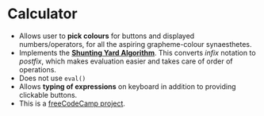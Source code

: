 # Calculator
* Allows user to **pick colours** for buttons and displayed numbers/operators, for all the aspiring grapheme-colour synaesthetes.
* Implements the **[Shunting Yard Algorithm](https://en.wikipedia.org/wiki/Shunting-yard_algorithm)**. This converts *infix* notation to *postfix*, which makes evaluation easier and takes care of order of operations.
* Does not use ```eval()```
* Allows **typing of expressions** on keyboard in addition to providing clickable buttons.
* This is a [freeCodeCamp project](https://www.freecodecamp.com/challenges/build-a-javascript-calculator).